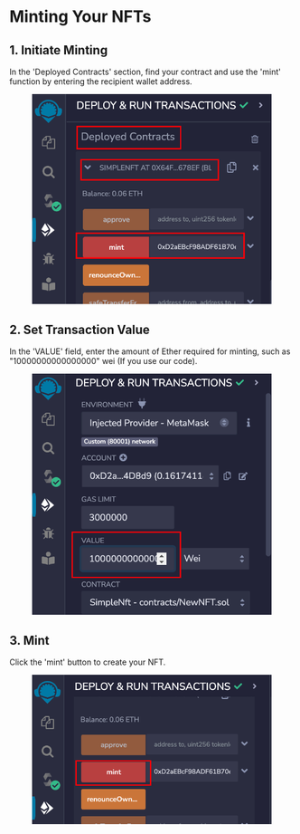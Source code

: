 # Minting Your NFTs

## **1. Initiate Minting**

In the 'Deployed Contracts' section, find your contract and use the 'mint' function by entering the recipient wallet address.

<figure><img src="../.gitbook/assets/image (9).png" alt=""><figcaption></figcaption></figure>

## **2. Set Transaction Value**

In the 'VALUE' field, enter the amount of Ether required for minting, such as "10000000000000000" wei (If you use our code).

<figure><img src="../.gitbook/assets/image (10).png" alt=""><figcaption></figcaption></figure>

## **3. Mint**

Click the 'mint' button to create your NFT.

<figure><img src="../.gitbook/assets/image (11).png" alt=""><figcaption></figcaption></figure>
